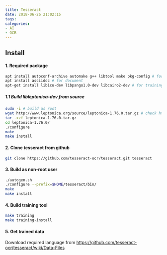 ```yaml
---
title: Tesseract
date: 2018-06-26 21:02:15
tags:
categories:
- AI
- OCR
---
```

## Install

#### 1. Required package
```bash
apt install autoconf-archive automake g++ libtool make pkg-config # for main recognization
apt install asciidoc # for document
apt-get install libicu-dev libpango1.0-dev libcairo2-dev # for training tool
```

##### 1.1 Build libleptonica-dev from source
```bash
sudo -i # build as root
wget http://www.leptonica.org/source/leptonica-1.76.0.tar.gz # check http://www.leptonica.org/download.html for latest version
tar -xzf leptonica-1.76.0.tar.gz
cd leptonica-1.76.0/
./configure
make
make install
```



#### 2. Clone tesseract from github
```bash
git clone https://github.com/tesseract-ocr/tesseract.git tesseract
```

#### 3. Build as non-root user
```bash
./autogen.sh
./configure --prefix=$HOME/tesseract/bin/
make
make install
```

#### 4. Build training tool
```bash
make training
make training-install
```

#### 5. Get trained data
Download required language from https://github.com/tesseract-ocr/tesseract/wiki/Data-Files
